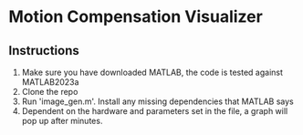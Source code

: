 # Motion Compensation Visualizer
## Instructions
1. Make sure you have downloaded MATLAB, the code is tested against MATLAB2023a
2. Clone the repo
3. Run 'image_gen.m'. Install any missing dependencies that MATLAB says
4. Dependent on the hardware and parameters set in the file, a graph will pop up after minutes. 

